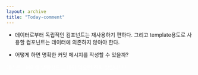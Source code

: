 ```yaml
---
layout: archive
title: "Today-comment"
---
```


- 데이터로부터 독립적인 컴포넌트는 재사용하기 편하다. 그리고 template용도로 사용할 컴포넌트는 데이터에 의존하지 않아야 한다.

- 어떻게 하면 명확한 커밋 메시지를 작성할 수 있을까?

<span style="color: white">에러프라이어에 냉동핫도그 데워 먹으면 진짜 맛있다!!!!!</span>